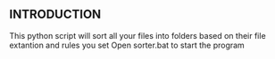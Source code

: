 INTRODUCTION
------------

This python script will sort all your files into folders based on their file extantion and rules you set
Open sorter.bat to start the program
